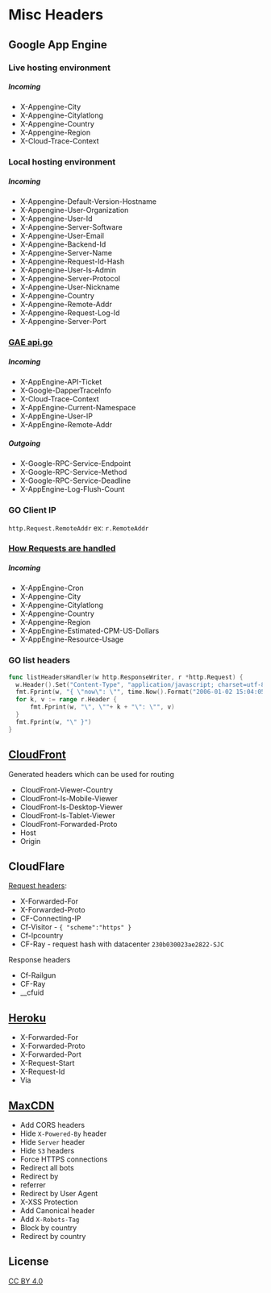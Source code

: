 # Misc Headers

## Google App Engine

### Live hosting environment

##### Incoming

- X-Appengine-City
- X-Appengine-Citylatlong
- X-Appengine-Country
- X-Appengine-Region
- X-Cloud-Trace-Context

### Local hosting environment

##### Incoming

- X-Appengine-Default-Version-Hostname
- X-Appengine-User-Organization
- X-Appengine-User-Id
- X-Appengine-Server-Software
- X-Appengine-User-Email
- X-Appengine-Backend-Id
- X-Appengine-Server-Name
- X-Appengine-Request-Id-Hash
- X-Appengine-User-Is-Admin
- X-Appengine-Server-Protocol
- X-Appengine-User-Nickname
- X-Appengine-Country
- X-Appengine-Remote-Addr
- X-Appengine-Request-Log-Id
- X-Appengine-Server-Port

### [GAE api.go](http://github.com/golang/appengine/blob/master/internal/api.go)

##### Incoming

- X-AppEngine-API-Ticket
- X-Google-DapperTraceInfo
- X-Cloud-Trace-Context
- X-AppEngine-Current-Namespace
- X-AppEngine-User-IP
- X-AppEngine-Remote-Addr

##### Outgoing

- X-Google-RPC-Service-Endpoint
- X-Google-RPC-Service-Method
- X-Google-RPC-Service-Deadline
- X-AppEngine-Log-Flush-Count
 
### GO Client IP

`http.Request.RemoteAddr` ex: `r.RemoteAddr`

### [How Requests are handled](http://cloud.google.com/appengine/docs/flexible/nodejs/how-requests-are-handled)

##### Incoming

- X-AppEngine-Cron
- X-Appengine-City
- X-Appengine-Citylatlong
- X-Appengine-Country
- X-Appengine-Region
- X-AppEngine-Estimated-CPM-US-Dollars
- X-AppEngine-Resource-Usage


### GO list headers

```go
func listHeadersHandler(w http.ResponseWriter, r *http.Request) {
  w.Header().Set("Content-Type", "application/javascript; charset=utf-8")
  fmt.Fprint(w, "{ \"now\": \"", time.Now().Format("2006-01-02 15:04:05"))
  for k, v := range r.Header {
      fmt.Fprint(w, "\", \""+ k + "\": \"", v)
  }
  fmt.Fprint(w, "\" }")
}
```


## [CloudFront](https://aws.amazon.com/blogs/aws/enhanced-cloudfront-customization/)

Generated headers which can be used for routing

- CloudFront-Viewer-Country
- CloudFront-Is-Mobile-Viewer
- CloudFront-Is-Desktop-Viewer
- CloudFront-Is-Tablet-Viewer
- CloudFront-Forwarded-Proto
- Host
- Origin

## CloudFlare

[Request headers](https://support.cloudflare.com/hc/en-us/articles/200170986-How-does-CloudFlare-handle-HTTP-Request-headers-):

- X-Forwarded-For 
- X-Forwarded-Proto
- CF-Connecting-IP 
- Cf-Visitor - `{ "scheme":"https" }`
- Cf-Ipcountry
- CF-Ray - request hash with datacenter `230b030023ae2822-SJC`

Response headers

- Cf-Railgun
- CF-Ray
- __cfuid

## [Heroku](https://devcenter.heroku.com/articles/http-routing)

- X-Forwarded-For
- X-Forwarded-Proto
- X-Forwarded-Port
- X-Request-Start
- X-Request-Id
- Via

## [MaxCDN](https://www.maxcdn.com/one/tutorial/edge-rules-recipes/)

- Add CORS headers
- Hide `X-Powered-By` header
- Hide `Server` header
- Hide `S3` headers
- Force HTTPS connections
- Redirect all bots
- Redirect by
- referrer
- Redirect by User Agent
- X-XSS Protection
- Add Canonical header
- Add `X-Robots-Tag`
- Block by country
- Redirect by country

## License

[CC BY 4.0](https://creativecommons.org/licenses/by/4.0/)
